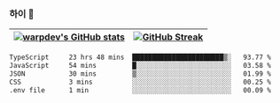 
### 하이 👋
[![warpdev's GitHub stats](https://github-readme-stats.vercel.app/api?username=warpdev&show_icons=true&theme=vue-dark)](#) |[![GitHub Streak](https://github-readme-streak-stats.herokuapp.com/?user=warpdev&theme=dark)](#)
--- | --- |
<!--START_SECTION:waka-->

```txt
TypeScript     23 hrs 48 mins  ███████████████████████▒░   93.77 %
JavaScript     54 mins         █░░░░░░░░░░░░░░░░░░░░░░░░   03.58 %
JSON           30 mins         ▒░░░░░░░░░░░░░░░░░░░░░░░░   01.99 %
CSS            3 mins          ░░░░░░░░░░░░░░░░░░░░░░░░░   00.25 %
.env file      1 min           ░░░░░░░░░░░░░░░░░░░░░░░░░   00.09 %
```

<!--END_SECTION:waka-->

<!--
**warpdev/warpdev** is a ✨ _special_ ✨ repository because its `README.md` (this file) appears on your GitHub profile.

Here are some ideas to get you started:

- 🔭 I’m currently working on ...
- 🌱 I’m currently learning ...
- 👯 I’m looking to collaborate on ...
- 🤔 I’m looking for help with ...
- 💬 Ask me about ...
- 📫 How to reach me: ...
- 😄 Pronouns: ...
- ⚡ Fun fact: ...
-->
